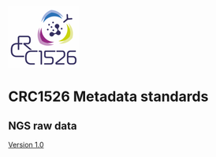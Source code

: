 ![](images/logo.png)
# CRC1526 Metadata standards

## NGS raw data

[Version 1.0](1.0/ngs_data.md)


